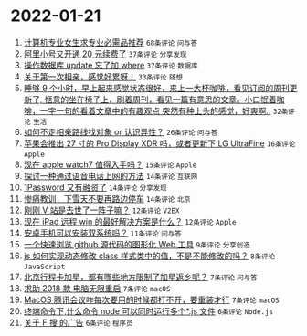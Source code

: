 # 2022-01-21

1. [计算机专业女生求专业必需品推荐](https://www.v2ex.com/t/829598) `68条评论` `问与答`
1. [阿里小号又开通 20 元续费了](https://www.v2ex.com/t/829607) `37条评论` `分享发现`
1. [操作数据库 update 忘了加 where](https://www.v2ex.com/t/829615) `37条评论` `数据库`
1. [关于第一次相亲，感觉好累呀！](https://www.v2ex.com/t/829633) `33条评论` `随想`
1. [睡够 9 个小时，早上起来感觉状态很好，来上一大杯咖啡，看见订阅的周刊更新了, 惬意的坐在椅子上，刷着周刊，看见一篇有意思的文章。小口抿着咖啡，一字一句的看着文章中的有趣观点 突然有种上头的感觉，好爽啊..](https://www.v2ex.com/t/829619) `32条评论` `生活`
1. [如何不走相亲路线找对象 or 认识异性？](https://www.v2ex.com/t/829629) `26条评论` `问与答`
1. [苹果会推出 27 寸的 Pro Display XDR 吗，或者更新下 LG UltraFine](https://www.v2ex.com/t/829603) `16条评论` `Apple`
1. [现在 apple watch7 值得入手吗？](https://www.v2ex.com/t/829608) `15条评论` `Apple`
1. [探讨一种通过语音电话上网的方法](https://www.v2ex.com/t/829625) `14条评论` `互联网`
1. [1Password 又有融资了](https://www.v2ex.com/t/829613) `14条评论` `分享发现`
1. [惨痛教训，下雪天不要再路边停车](https://www.v2ex.com/t/829593) `14条评论` `北京`
1. [刚刚 V 站是去世了一阵子嘛？](https://www.v2ex.com/t/829640) `12条评论` `V2EX`
1. [现在 iPad 远程 win 的最好解决方案是什么？](https://www.v2ex.com/t/829617) `12条评论` `Apple`
1. [安卓手机可以安装双系统吗？](https://www.v2ex.com/t/829612) `11条评论` `问与答`
1. [一个快速浏览 github 源代码的图形化 Web 工具](https://www.v2ex.com/t/829638) `9条评论` `分享创造`
1. [js 如何实现动态修改 class 样式类中的值，不是不能修改的吗？](https://www.v2ex.com/t/829636) `8条评论` `JavaScript`
1. [北京行程卡加星，都有哪些地方限制了加星返乡呢？](https://www.v2ex.com/t/829614) `7条评论` `问与答`
1. [求助 2018 款 电脑无限重启](https://www.v2ex.com/t/829596) `7条评论` `macOS`
1. [MacOS 腾讯会议咋每次要用的时候都打不开，要重装才行](https://www.v2ex.com/t/829594) `7条评论` `macOS`
1. [终端命令下,什么命令 node 可以同时运行多个*.js 文件](https://www.v2ex.com/t/829637) `6条评论` `Node.js`
1. [关于 F 搜 的广告](https://www.v2ex.com/t/829635) `6条评论` `程序员`
